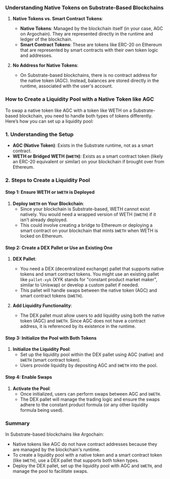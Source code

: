 ### Understanding Native Tokens on Substrate-Based Blockchains

1. **Native Tokens vs. Smart Contract Tokens**:
   - **Native Tokens**: Managed by the blockchain itself (in your case, AGC on Argochain). They are represented directly in the runtime and ledger of the blockchain.
   - **Smart Contract Tokens**: These are tokens like ERC-20 on Ethereum that are represented by smart contracts with their own token logic and addresses.

2. **No Address for Native Tokens**:
   - On Substrate-based blockchains, there is no contract address for the native token (AGC). Instead, balances are stored directly in the runtime, associated with the user's account.

### How to Create a Liquidity Pool with a Native Token like AGC

To swap a native token like AGC with a token like WETH on a Substrate-based blockchain, you need to handle both types of tokens differently. Here’s how you can set up a liquidity pool:

### 1. **Understanding the Setup**

- **AGC (Native Token)**: Exists in the Substrate runtime, not as a smart contract.
- **WETH or Bridged WETH (`bWETH`)**: Exists as a smart contract token (likely an ERC-20 equivalent or similar) on your blockchain if brought over from Ethereum.

### 2. **Steps to Create a Liquidity Pool**

#### Step 1: **Ensure WETH or `bWETH` is Deployed**

1. **Deploy `bWETH` on Your Blockchain**:
   - Since your blockchain is Substrate-based, WETH cannot exist natively. You would need a wrapped version of WETH (`bWETH`) if it isn’t already deployed.
   - This could involve creating a bridge to Ethereum or deploying a smart contract on your blockchain that mints `bWETH` when WETH is locked on Ethereum.

#### Step 2: **Create a DEX Pallet or Use an Existing One**

1. **DEX Pallet**:
   - You need a DEX (decentralized exchange) pallet that supports native tokens and smart contract tokens. You might use an existing pallet like `pallet-xyk` (XYK stands for "constant product market maker", similar to Uniswap) or develop a custom pallet if needed.
   - This pallet will handle swaps between the native token (AGC) and smart contract tokens (`bWETH`).

2. **Add Liquidity Functionality**:
   - The DEX pallet must allow users to add liquidity using both the native token (AGC) and `bWETH`. Since AGC does not have a contract address, it is referenced by its existence in the runtime.

#### Step 3: **Initialize the Pool with Both Tokens**

1. **Initialize the Liquidity Pool**:
   - Set up the liquidity pool within the DEX pallet using AGC (native) and `bWETH` (smart contract token).
   - Users provide liquidity by depositing AGC and `bWETH` into the pool.

#### Step 4: **Enable Swaps**

1. **Activate the Pool**:
   - Once initialized, users can perform swaps between AGC and `bWETH`.
   - The DEX pallet will manage the trading logic and ensure the swaps adhere to the constant product formula (or any other liquidity formula being used).


### Summary

In Substrate-based blockchains like Argochain:
- Native tokens like AGC do not have contract addresses because they are managed by the blockchain's runtime.
- To create a liquidity pool with a native token and a smart contract token (like `bWETH`), use a DEX pallet that supports both token types.
- Deploy the DEX pallet, set up the liquidity pool with AGC and `bWETH`, and manage the pool to facilitate swaps.
